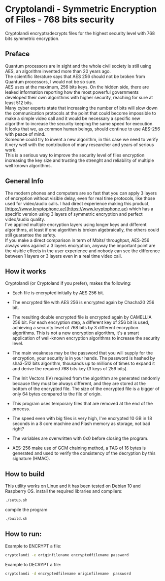 # Cryptolandi - Symmetric Encryption of Files - 768 bits security

Cryptolandi encrypts/decrypts files for the highest security level with 768 bits symmetric encryption.  

## Preface
Quantum processors are in sight and the whole civil society is still using AES, an algorithm invented more than 20 years ago.  
The scientific literature says that AES 256 should not be broken from Quantum processors, I would not be so sure.  
AES uses at the maximum, 256 bits keys. On the hidden side, there are leaked information reporting how the most powerful governments developed their own algorithms with higher security, reaching for sure at least 512 bits.  
Many cyber experts state that increasing the number of bits will slow down the communication protocols at the point that could become impossible to make a simple video call and it would be necessary a specific new algorithm to increase the security keeping the same speed for execution.  
It looks that we, as common human beings, should continue to use AES-256 with peace of mind.   
Someone could try to invent a new algorithm, in this case we need to verify it very well with the contribution of many researcher and years of serious work.  
This is a serious way to improve the security level of files encryption increasing the key size and trusting the strenght and reliability of multiple well known algorithms.

## General Info

The modern phones and computers are so fast that you can apply 3 layers of encryption without visible delay, even for real time protocols, like those used for video/audio calls. 
I had direct experience making this product, [https://www.kryptophone.ae](https://www.kryptophone.ae) which has a specific version using 3 layers of symmetric encryption and perfect video/audio quality.    
I've applied multiple encryption layers using longer keys and different algorithms, at least if one algorithm is broken algebraically, the others could still guarantee the safety.  
If you make a direct comparison in term of Mbits/ throughput, AES-256 always wins against a 3 layers encryption, anyway the important point are the visible effects in the user experience and nobody can see the difference between 1 layers or 3 layers even in a real time video call.

## How it works
Cryptolandi (or Cryptoland if you prefer), makes the following:

- Each file is encrypted initially by AES 256 bit.
- The encrypted file with AES 256 is encrypted again by Chacha20 256 bit.
- The resulting double encrypted file is encrypted again by CAMELLIA 256 bit.
For each encryption step, a different key of 256 bit is used, achieving a security level of 768 bits by 3 different encryption algorithms.
This is not a new encryption algorithm, it's a smart application of well-known encryption algorithms to increase the security level.

- The main weakness may be the password that you will supply for the encryption, your security is in your hands.  The password is hashed by sha3-512 bits algorithm, thousands up to millions of times to expand it and derive the required 768 bits key (3 keys of 256 bits).
- The Init Vectors (IV) required from the algorithm are generated randomly because they must be always different, and they are stored at the bottom of the encrypted file. The size of the encrypted file is a bigger of only 64 bytes compared to the file of origin.  
- This program uses temporary files that are removed at the end of the process.
- The speed even with big files is very high, I've encrypted 10 GB in 18 seconds in a 8 core machine and Flash memory as storage, not bad right?
- The variables are overwritten with 0x0 before closing the program.
- AES-256 make use of GCM chaining method, a TAG of 16 bytes is generated and used to verify the consistency of the decryption by this signature (HMAC).  

## How to build
This utility works on Linux and it has been tested on Debian 10 and Raspberry OS.
install the required libraries and compilers:
```bash 
./setup.sh
```  
compile the program
```bash
./build.sh
```  
## How to run:
Example to ENCRYPT a file: 
```bash
cryptolandi -e originfilename encryptedfilename password
```  

Example to DECRYPT a file: 

```bash
cryptolandi -d encryptedfilename originfilename  password
```  





